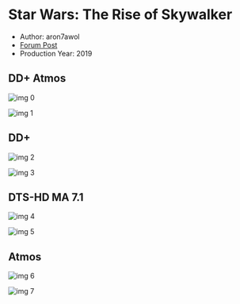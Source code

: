 # Star Wars: The Rise of Skywalker

* Author: aron7awol
* [Forum Post](https://www.avsforum.com/threads/bass-eq-for-filtered-movies.2995212/post-59421590)
* Production Year: 2019

## DD+ Atmos

![img 0](https://i.imgur.com/cm2BrDU.jpg)

![img 1](https://i.imgur.com/CkwH9Td.png)

## DD+

![img 2](https://i.imgur.com/RnWyd0L.jpg)

![img 3](https://i.imgur.com/KXW5UVi.png)

## DTS-HD MA 7.1

![img 4](https://i.imgur.com/MSd2JcI.jpg)

![img 5](https://i.imgur.com/X1z2YPi.png)

## Atmos

![img 6](https://i.imgur.com/KnuKCSm.jpg)

![img 7](https://i.imgur.com/yIgX6w5.png)

